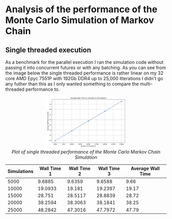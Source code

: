 # Analysis of the performance of the Monte Carlo Simulation of Markov Chain
## Single threaded execution
As a benchmark for the parallel execution I ran the simulation code without passing it into concurrent futures or with any batching. As you can see from the image below the single threaded performance is rather linear on my 32 core AMD Epyc 7551P with 192Gb DDR4 up to 25,000 itterations I didn't go any futher than this as I only wanted something to compare the multi-threaded performance to.  

<p align="center">
<img width=50% alt="Single Threaded" src="https://github.com/chriswilson2020/MonteCarloMarkov/blob/09ee354dfcbfbef9774a99eb4e287c59b41fa3d9/images/Single%20Threaded%20Performance.png"><br>
<em>Plot of single threaded performance of the Monte Carlo Markov Chain Simulation</em>
</p>

|**Simulations**|**Wall Time 1**|**Wall Time 2**|**Wall Time 3**|**Average Wall Time**|
|---|---|---|---|---|
|5000|9.6885|9.6359|9.6588|9.66|
|10000|19.0933|19.181|19.2397|19.17|
|15000|28.751|28.5117|28.8839|28.72|
|20000|38.2594|38.3063|38.1841|38.25|
|25000|48.2842|47.3016|47.7972|47.79|
